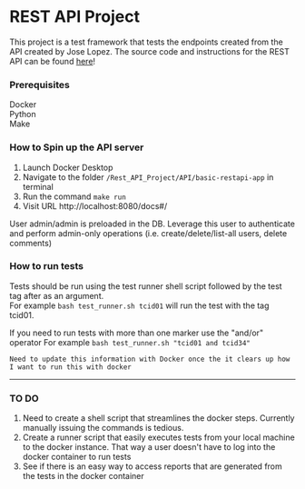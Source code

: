 # REST API Project 

This project is a test framework that tests the endpoints created from
the API created by Jose Lopez. The source code and instructions for the REST API can be found
[here](https://github.com/jllopez/basic-restapi-app)!

### Prerequisites
Docker \
Python \
Make

### How to Spin up the API server
1. Launch Docker Desktop
2. Navigate to the folder `/Rest_API_Project/API/basic-restapi-app` in terminal
3. Run the command `make run`
4. Visit URL http://localhost:8080/docs#/

User admin/admin is preloaded in the DB. Leverage this user to authenticate and perform admin-only operations 
(i.e. create/delete/list-all users, delete comments)

### How to run tests
Tests should be run using the test runner shell script followed by the test tag after as an argument. \
For example `bash test_runner.sh tcid01` will run the test with the tag tcid01. 

If you need to run tests with more than one marker use the "and/or" operator
For example `bash test_runner.sh "tcid01 and tcid34"`

```commandline
Need to update this information with Docker once the it clears up how I want to run this with docker
```
----
 ### TO DO
1. Need to create a shell script that streamlines the docker steps. Currently manually issuing the commands is tedious.
2. Create a runner script that easily executes tests from your local machine to the docker instance. That way
   a user doesn't have to log into the docker container to run tests
3. See if there is an easy way to access reports that are generated from the tests in the docker container